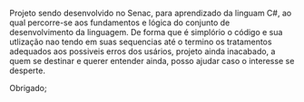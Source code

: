 Projeto sendo desenvolvido no Senac, para aprendizado da linguam C#, ao qual percorre-se aos fundamentos e lógica do conjunto de desenvolvimento da linguagem.
De forma que é simplório o código e sua utlização nao tendo em suas sequencias até o termino os tratamentos adequados aos possiveis erros dos usários, 
projeto ainda inacabado, a quem se destinar e querer entender ainda, posso ajudar caso o interesse se desperte.

Obrigado;
